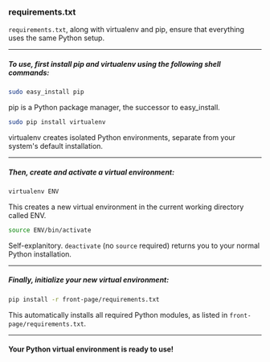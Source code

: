 ### requirements.txt
`requirements.txt`, along with virtualenv and pip, ensure that everything uses the same Python setup.

---

##### To use, first install pip and virtualenv using the following shell commands:

```bash
sudo easy_install pip
```
pip is a Python package manager, the successor to easy_install.


```bash
sudo pip install virtualenv
```
virtualenv creates isolated Python environments, separate from your system's default installation.

---

##### Then, create and activate a virtual environment:

```bash
virtualenv ENV
```

This creates a new virtual environment in the current working directory called ENV.

```bash
source ENV/bin/activate
```

Self-explanitory. `deactivate` (no `source` required) returns you to your normal Python installation.

---

##### Finally, initialize your new virtual environment:
```bash
pip install -r front-page/requirements.txt
```

This automatically installs all required Python modules, as listed in `front-page/requirements.txt`.

---

#### Your Python virtual environment is ready to use!
